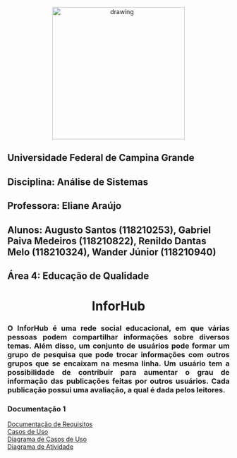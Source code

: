 <p align="center">
  <img align="center" src="https://upload.wikimedia.org/wikipedia/commons/thumb/5/5d/UfcgBrasao.jpg/1200px-UfcgBrasao.jpg" alt="drawing" height=300 width=300/>
</p>

## Universidade Federal de Campina Grande
## Disciplina: Análise de Sistemas
## Professora: Eliane Araújo
## Alunos: Augusto Santos (118210253), Gabriel Paiva Medeiros (118210822), Renildo Dantas Melo (118210324), Wander Júnior (118210940)
## Área 4: Educação de Qualidade

<h1 align="center" >InforHub</h1>

<h3 align="justify"> O InforHub é uma rede social educacional, em que várias pessoas podem compartilhar informações sobre diversos temas. Além disso, um conjunto de usuários pode formar um grupo de pesquisa que pode trocar informações com outros grupos que se encaixam na mesma linha. Um usuário tem a possibilidade de contribuir para aumentar o grau de informação das publicações feitas por outros usuários. Cada publicação possui uma avaliação, a qual é dada pelos leitores. </h3>


<h3>Documentação 1</h3>
<a href="https://renildod7.github.io/ProjetoAS-2020.2/Documenta%C3%A7%C3%A3o%20de%20Requisitos.pdf">Documentação de Requisitos</a><br>
<a href="https://renildod7.github.io/ProjetoAS-2020.2/Casos%20de%20Uso.pdf">Casos de Uso</a><br>
<a href="https://renildod7.github.io/ProjetoAS-2020.2/Diagrama%20de%20Casos%20de%20Uso.pdf">Diagrama de Casos de Uso</a><br>
<a href="https://renildod7.github.io/ProjetoAS-2020.2/Diagrama%20de%20Atividade.pdf">Diagrama de Atividade</a><br>
